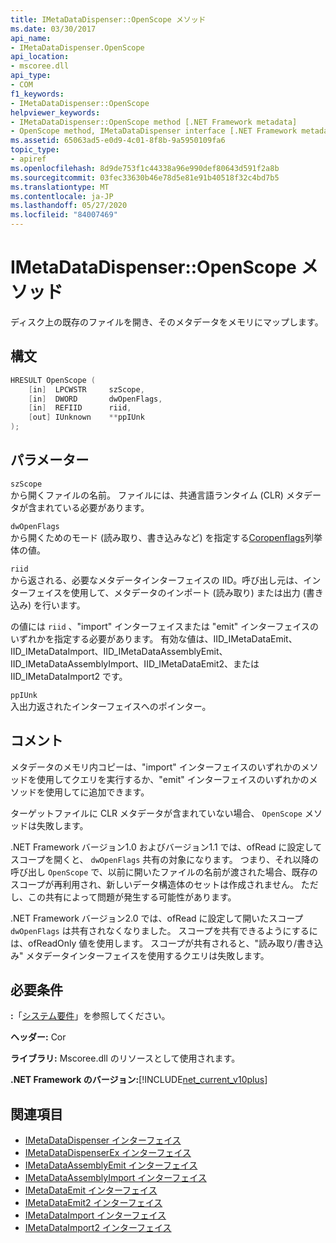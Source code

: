 ```yaml
---
title: IMetaDataDispenser::OpenScope メソッド
ms.date: 03/30/2017
api_name:
- IMetaDataDispenser.OpenScope
api_location:
- mscoree.dll
api_type:
- COM
f1_keywords:
- IMetaDataDispenser::OpenScope
helpviewer_keywords:
- IMetaDataDispenser::OpenScope method [.NET Framework metadata]
- OpenScope method, IMetaDataDispenser interface [.NET Framework metadata]
ms.assetid: 65063ad5-e0d9-4c01-8f8b-9a5950109fa6
topic_type:
- apiref
ms.openlocfilehash: 8d9de753f1c44338a96e990def80643d591f2a8b
ms.sourcegitcommit: 03fec33630b46e78d5e81e91b40518f32c4bd7b5
ms.translationtype: MT
ms.contentlocale: ja-JP
ms.lasthandoff: 05/27/2020
ms.locfileid: "84007469"
---
```

# <a name="imetadatadispenseropenscope-method"></a>IMetaDataDispenser::OpenScope メソッド
ディスク上の既存のファイルを開き、そのメタデータをメモリにマップします。  
  
## <a name="syntax"></a>構文  
  
```cpp  
HRESULT OpenScope (  
    [in]  LPCWSTR     szScope,
    [in]  DWORD       dwOpenFlags,
    [in]  REFIID      riid,
    [out] IUnknown    **ppIUnk  
);  
```  
  
## <a name="parameters"></a>パラメーター  
 `szScope`  
 から開くファイルの名前。 ファイルには、共通言語ランタイム (CLR) メタデータが含まれている必要があります。  
  
 `dwOpenFlags`  
 から開くためのモード (読み取り、書き込みなど) を指定する[Coropenflags](coropenflags-enumeration.md)列挙体の値。  
  
 `riid`  
 から返される、必要なメタデータインターフェイスの IID。呼び出し元は、インターフェイスを使用して、メタデータのインポート (読み取り) または出力 (書き込み) を行います。  
  
 の値には `riid` 、"import" インターフェイスまたは "emit" インターフェイスのいずれかを指定する必要があります。 有効な値は、IID_IMetaDataEmit、IID_IMetaDataImport、IID_IMetaDataAssemblyEmit、IID_IMetaDataAssemblyImport、IID_IMetaDataEmit2、または IID_IMetaDataImport2 です。  
  
 `ppIUnk`  
 入出力返されたインターフェイスへのポインター。  
  
## <a name="remarks"></a>コメント  
 メタデータのメモリ内コピーは、"import" インターフェイスのいずれかのメソッドを使用してクエリを実行するか、"emit" インターフェイスのいずれかのメソッドを使用してに追加できます。  
  
 ターゲットファイルに CLR メタデータが含まれていない場合、 `OpenScope` メソッドは失敗します。  
  
 .NET Framework バージョン1.0 およびバージョン1.1 では、ofRead に設定してスコープを開くと、 `dwOpenFlags` 共有の対象になります。 つまり、それ以降の呼び出し `OpenScope` で、以前に開いたファイルの名前が渡された場合、既存のスコープが再利用され、新しいデータ構造体のセットは作成されません。 ただし、この共有によって問題が発生する可能性があります。  
  
 .NET Framework バージョン2.0 では、ofRead に設定して開いたスコープ `dwOpenFlags` は共有されなくなりました。 スコープを共有できるようにするには、ofReadOnly 値を使用します。 スコープが共有されると、"読み取り/書き込み" メタデータインターフェイスを使用するクエリは失敗します。  
  
## <a name="requirements"></a>必要条件  
 **:**「[システム要件](../../get-started/system-requirements.md)」を参照してください。  
  
 **ヘッダー:** Cor  
  
 **ライブラリ:** Mscoree.dll のリソースとして使用されます。  
  
 **.NET Framework のバージョン:**[!INCLUDE[net_current_v10plus](../../../../includes/net-current-v10plus-md.md)]  
  
## <a name="see-also"></a>関連項目

- [IMetaDataDispenser インターフェイス](imetadatadispenser-interface.md)
- [IMetaDataDispenserEx インターフェイス](imetadatadispenserex-interface.md)
- [IMetaDataAssemblyEmit インターフェイス](imetadataassemblyemit-interface.md)
- [IMetaDataAssemblyImport インターフェイス](imetadataassemblyimport-interface.md)
- [IMetaDataEmit インターフェイス](imetadataemit-interface.md)
- [IMetaDataEmit2 インターフェイス](imetadataemit2-interface.md)
- [IMetaDataImport インターフェイス](imetadataimport-interface.md)
- [IMetaDataImport2 インターフェイス](imetadataimport2-interface.md)
